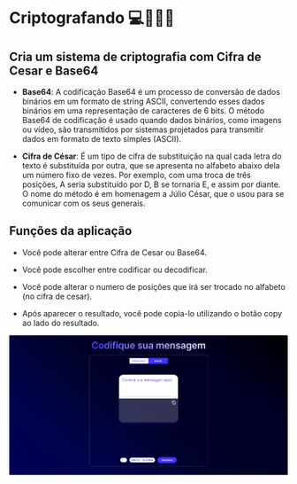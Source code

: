  # Criptografando 💻👨🏾‍💻
<h2>Cria um sistema de criptografia com Cifra de Cesar e Base64</h2>

- **Base64**: A codificação Base64 é um processo de conversão de dados binários em um formato de string ASCII, convertendo esses dados binários em uma representação de caracteres de 6 bits. O método Base64 de codificação é usado quando dados binários, como imagens ou vídeo, são transmitidos por sistemas projetados para transmitir dados em formato de texto simples (ASCII).

- **Cifra de César**: É um tipo de cifra de substituição na qual cada letra do texto é substituída por outra, que se apresenta no alfabeto abaixo dela um número fixo de vezes. Por exemplo, com uma troca de três posições, A seria substituído por D, B se tornaria E, e assim por diante. O nome do método é em homenagem a Júlio César, que o usou para se comunicar com os seus generais.

<h2>Funções da aplicação</h2>

- Você pode alterar entre Cifra de Cesar ou Base64.

- Você pode escolher entre codificar ou decodificar.

- Você pode alterar o numero de posições que irá ser trocado no alfabeto (no cifra de cesar).

- Após aparecer o resultado, você pode copia-lo utilizando o botão copy ao lado do resultado.


<img src="./assets/codificando.png" alt="imagem do site">
